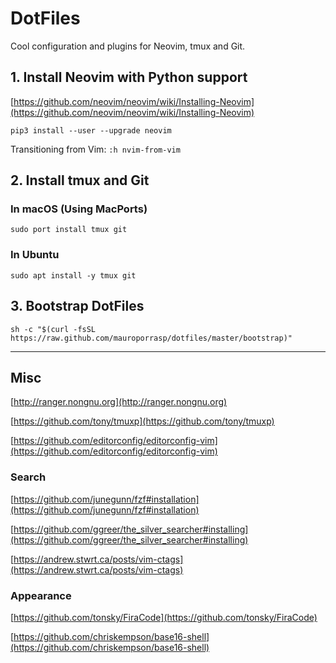 # DotFiles

Cool configuration and plugins for Neovim, tmux and Git.


## 1. Install Neovim with Python support

[https://github.com/neovim/neovim/wiki/Installing-Neovim](https://github.com/neovim/neovim/wiki/Installing-Neovim)

````
pip3 install --user --upgrade neovim
````

Transitioning from Vim: `:h nvim-from-vim`


## 2. Install tmux and Git


### In macOS (Using MacPorts)

````
sudo port install tmux git
````


### In Ubuntu

````
sudo apt install -y tmux git
````


## 3. Bootstrap DotFiles

````
sh -c "$(curl -fsSL https://raw.github.com/mauroporrasp/dotfiles/master/bootstrap)"
````


________________


## Misc


[http://ranger.nongnu.org](http://ranger.nongnu.org)

[https://github.com/tony/tmuxp](https://github.com/tony/tmuxp)

[https://github.com/editorconfig/editorconfig-vim](https://github.com/editorconfig/editorconfig-vim)


### Search

[https://github.com/junegunn/fzf#installation](https://github.com/junegunn/fzf#installation)

[https://github.com/ggreer/the_silver_searcher#installing](https://github.com/ggreer/the_silver_searcher#installing)

[https://andrew.stwrt.ca/posts/vim-ctags](https://andrew.stwrt.ca/posts/vim-ctags)


### Appearance

[https://github.com/tonsky/FiraCode](https://github.com/tonsky/FiraCode)

[https://github.com/chriskempson/base16-shell](https://github.com/chriskempson/base16-shell)
